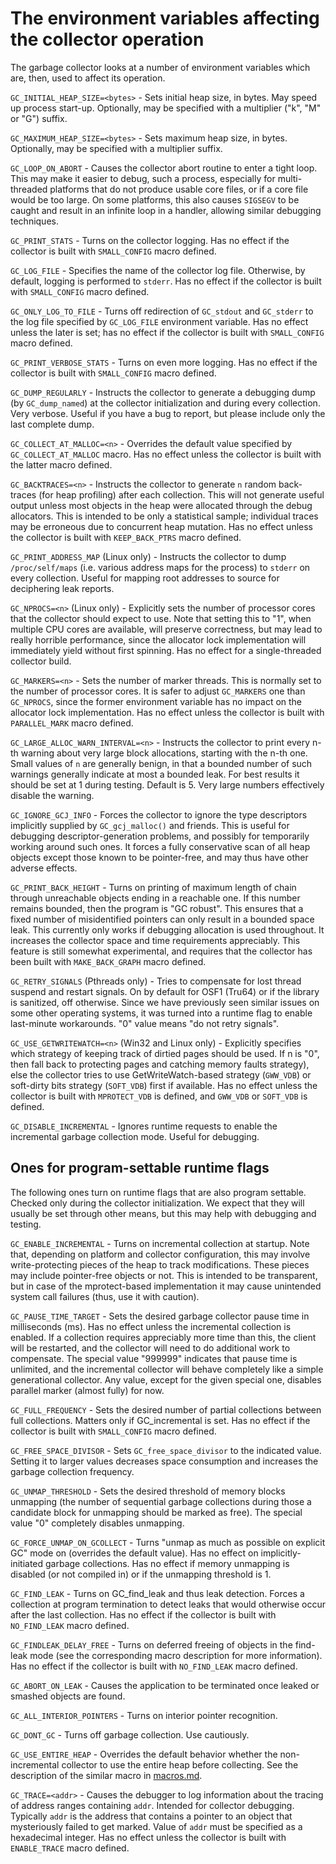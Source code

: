 # The environment variables affecting the collector operation

The garbage collector looks at a number of environment variables which are,
then, used to affect its operation.

`GC_INITIAL_HEAP_SIZE=<bytes>` - Sets initial heap size, in bytes.  May speed
up process start-up.  Optionally, may be specified with a multiplier ("k", "M"
or "G") suffix.

`GC_MAXIMUM_HEAP_SIZE=<bytes>` - Sets maximum heap size, in bytes.
Optionally, may be specified with a multiplier suffix.

`GC_LOOP_ON_ABORT` - Causes the collector abort routine to enter a tight loop.
This may make it easier to debug, such a process, especially for
multi-threaded platforms that do not produce usable core files, or if a core
file would be too large.  On some platforms, this also causes `SIGSEGV` to be
caught and result in an infinite loop in a handler, allowing similar debugging
techniques.

`GC_PRINT_STATS` - Turns on the collector logging.  Has no effect if the
collector is built with `SMALL_CONFIG` macro defined.

`GC_LOG_FILE` - Specifies the name of the collector log file.  Otherwise, by
default, logging is performed to `stderr`.  Has no effect if the collector is
built with `SMALL_CONFIG` macro defined.

`GC_ONLY_LOG_TO_FILE` - Turns off redirection of `GC_stdout` and `GC_stderr`
to the log file specified by `GC_LOG_FILE` environment variable.  Has no
effect unless the later is set; has no effect if the collector is built with
`SMALL_CONFIG` macro defined.

`GC_PRINT_VERBOSE_STATS` - Turns on even more logging.  Has no effect if the
collector is built with `SMALL_CONFIG` macro defined.

`GC_DUMP_REGULARLY` - Instructs the collector to generate a debugging dump (by
`GC_dump_named`) at the collector initialization and during every collection.
Very verbose.  Useful if you have a bug to report, but please include only the
last complete dump.

`GC_COLLECT_AT_MALLOC=<n>` - Overrides the default value specified by
`GC_COLLECT_AT_MALLOC` macro.  Has no effect unless the collector is built
with the latter macro defined.

`GC_BACKTRACES=<n>` - Instructs the collector to generate `n` random
back-traces (for heap profiling) after each collection.  This will not
generate useful output unless most objects in the heap were allocated through
the debug allocators.  This is intended to be only a statistical sample;
individual traces may be erroneous due to concurrent heap mutation.  Has no
effect unless the collector is built with `KEEP_BACK_PTRS` macro defined.

`GC_PRINT_ADDRESS_MAP` (Linux only) - Instructs the collector to dump
`/proc/self/maps` (i.e. various address maps for the process) to `stderr` on
every collection.  Useful for mapping root addresses to source for deciphering
leak reports.

`GC_NPROCS=<n>` (Linux only) - Explicitly sets the number of processor cores
that the collector should expect to use.  Note that setting this to "1", when
multiple CPU cores are available, will preserve correctness, but may lead to
really horrible performance, since the allocator lock implementation will
immediately yield without first spinning.  Has no effect for a single-threaded
collector build.

`GC_MARKERS=<n>` - Sets the number of marker threads.  This is normally set to
the number of processor cores.  It is safer to adjust `GC_MARKERS` one than
`GC_NPROCS`, since the former environment variable has no impact on the
allocator lock implementation.  Has no effect unless the collector is built
with `PARALLEL_MARK` macro defined.

`GC_LARGE_ALLOC_WARN_INTERVAL=<n>` - Instructs the collector to print every
n-th warning about very large block allocations, starting with the n-th one.
Small values of `n` are generally benign, in that a bounded number of such
warnings generally indicate at most a bounded leak.  For best results it
should be set at 1 during testing.  Default is 5.  Very large numbers
effectively disable the warning.

`GC_IGNORE_GCJ_INFO` - Forces the collector to ignore the type descriptors
implicitly supplied by `GC_gcj_malloc()` and friends.  This is useful for
debugging descriptor-generation problems, and possibly for temporarily working
around such ones.  It forces a fully conservative scan of all heap objects
except those known to be pointer-free, and may thus have other adverse
effects.

`GC_PRINT_BACK_HEIGHT` - Turns on printing of maximum length of chain through
unreachable objects ending in a reachable one.  If this number remains
bounded, then the program is "GC robust".  This ensures that a fixed number
of misidentified pointers can only result in a bounded space leak.  This
currently only works if debugging allocation is used throughout.  It increases
the collector space and time requirements appreciably.  This feature is still
somewhat experimental, and requires that the collector has been built with
`MAKE_BACK_GRAPH` macro defined.

`GC_RETRY_SIGNALS` (Pthreads only) - Tries to compensate for lost thread
suspend and restart signals.  On by default for OSF1 (Tru64) or if the library
is sanitized, off otherwise.  Since we have previously seen similar issues on
some other operating systems, it was turned into a runtime flag to enable
last-minute workarounds.  "0" value means "do not retry signals".

`GC_USE_GETWRITEWATCH=<n>` (Win32 and Linux only) - Explicitly specifies which
strategy of keeping track of dirtied pages should be used.  If n is "0", then
fall back to protecting pages and catching memory faults strategy), else the
collector tries to use GetWriteWatch-based strategy (`GWW_VDB`) or soft-dirty
bits strategy (`SOFT_VDB`) first if available.  Has no effect unless the
collector is built with `MPROTECT_VDB` is defined, and `GWW_VDB` or `SOFT_VDB`
is defined.

`GC_DISABLE_INCREMENTAL` - Ignores runtime requests to enable the incremental
garbage collection mode.  Useful for debugging.


## Ones for program-settable runtime flags

The following ones turn on runtime flags that are also program settable.
Checked only during the collector initialization.  We expect that they will
usually be set through other means, but this may help with debugging and
testing.

`GC_ENABLE_INCREMENTAL` - Turns on incremental collection at startup.  Note
that, depending on platform and collector configuration, this may involve
write-protecting pieces of the heap to track modifications.  These pieces may
include pointer-free objects or not.  This is intended to be transparent, but
in case of the mprotect-based implementation it may cause unintended system
call failures (thus, use it with caution).

`GC_PAUSE_TIME_TARGET` - Sets the desired garbage collector pause time in
milliseconds (ms).  Has no effect unless the incremental collection is
enabled.  If a collection requires appreciably more time than this, the client
will be restarted, and the collector will need to do additional work to
compensate.  The special value "999999" indicates that pause time is
unlimited, and the incremental collector will behave completely like a simple
generational collector.  Any value, except for the given special one, disables
parallel marker (almost fully) for now.

`GC_FULL_FREQUENCY` - Sets the desired number of partial collections between
full collections.  Matters only if GC_incremental is set.  Has no effect if
the collector is built with `SMALL_CONFIG` macro defined.

`GC_FREE_SPACE_DIVISOR` - Sets `GC_free_space_divisor` to the indicated value.
Setting it to larger values decreases space consumption and increases the
garbage collection frequency.

`GC_UNMAP_THRESHOLD` - Sets the desired threshold of memory blocks unmapping
(the number of sequential garbage collections during those a candidate block
for unmapping should be marked as free).  The special value "0" completely
disables unmapping.

`GC_FORCE_UNMAP_ON_GCOLLECT` - Turns "unmap as much as possible on explicit GC"
mode on (overrides the default value).  Has no effect on implicitly-initiated
garbage collections.  Has no effect if memory unmapping is disabled (or not
compiled in) or if the unmapping threshold is 1.

`GC_FIND_LEAK` - Turns on GC_find_leak and thus leak detection.  Forces a
collection at program termination to detect leaks that would otherwise occur
after the last collection.  Has no effect if the collector is built with
`NO_FIND_LEAK` macro defined.

`GC_FINDLEAK_DELAY_FREE` - Turns on deferred freeing of objects in the
find-leak mode (see the corresponding macro description for more information).
Has no effect if the collector is built with `NO_FIND_LEAK` macro defined.

`GC_ABORT_ON_LEAK` - Causes the application to be terminated once leaked or
smashed objects are found.

`GC_ALL_INTERIOR_POINTERS` - Turns on interior pointer recognition.

`GC_DONT_GC` - Turns off garbage collection.  Use cautiously.

`GC_USE_ENTIRE_HEAP` - Overrides the default behavior whether the
non-incremental collector to use the entire heap before collecting.  See the
description of the similar macro in [macros.md](macros.md).

`GC_TRACE=<addr>` - Causes the debugger to log information about the tracing
of address ranges containing `addr`.  Intended for collector debugging.
Typically `addr` is the address that contains a pointer to an object that
mysteriously failed to get marked.  Value of `addr` must be specified as
a hexadecimal integer.  Has no effect unless the collector is built with
`ENABLE_TRACE` macro defined.
